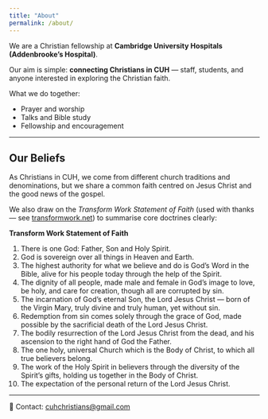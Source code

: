```yaml
---
title: "About"
permalink: /about/
---
```


We are a Christian fellowship at **Cambridge University Hospitals (Addenbrooke’s Hospital)**.  

Our aim is simple: **connecting Christians in CUH** — staff, students, and anyone interested in exploring the Christian faith.

What we do together:
- Prayer and worship  
- Talks and Bible study  
- Fellowship and encouragement  

---

## Our Beliefs

As Christians in CUH, we come from different church traditions and denominations, but we share a common faith centred on Jesus Christ and the good news of the gospel.  
  
We also draw on the *Transform Work Statement of Faith* (used with thanks — see [transformwork.net](https://www.transformwork.net/)) to summarise core doctrines clearly:

<div class="statement-faith">

<strong>Transform Work Statement of Faith</strong>

<ol>
  <li>There is one God: Father, Son and Holy Spirit.</li>
  <li>God is sovereign over all things in Heaven and Earth.</li>
  <li>The highest authority for what we believe and do is God’s Word in the Bible, alive for his people today through the help of the Spirit.</li>
  <li>The dignity of all people, made male and female in God’s image to love, be holy, and care for creation, though all are corrupted by sin.</li>
  <li>The incarnation of God’s eternal Son, the Lord Jesus Christ — born of the Virgin Mary, truly divine and truly human, yet without sin.</li>
  <li>Redemption from sin comes solely through the grace of God, made possible by the sacrificial death of the Lord Jesus Christ.</li>
  <li>The bodily resurrection of the Lord Jesus Christ from the dead, and his ascension to the right hand of God the Father.</li>
  <li>The one holy, universal Church which is the Body of Christ, to which all true believers belong.</li>
  <li>The work of the Holy Spirit in believers through the diversity of the Spirit’s gifts, holding us together in the Body of Christ.</li>
  <li>The expectation of the personal return of the Lord Jesus Christ.</li>
</ol>

</div>

---



📧 Contact: <cuhchristians@gmail.com>  
